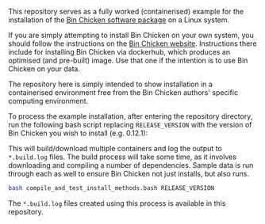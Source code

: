 This repository serves as a fully worked (containerised) example for the installation of the [Bin Chicken software package](https://aroneys.github.io/binchicken/) on a Linux system.

If you are simply attempting to install Bin Chicken on your own system, you should follow the instructions on the [Bin Chicken website](https://aroneys.github.io/binchicken/). Instructions there include for installing Bin Chicken via dockerhub, which produces an optimised (and pre-built) image. Use that one if the intention is to use Bin Chicken on your data.

The repository here is simply intended to show installation in a containerised environment free from the Bin Chicken authors' specific computing environment.

To process the example installation, after entering the repository directory, run the following bash script replacing `RELEASE_VERSION` with the version of Bin Chicken you wish to install (e.g. 0.12.1):

This will build/download multiple containers and log the output to `*.build.log` files. The build process will take some time, as it involves downloading and compiling a number of dependencies. Sample data is run through each as well to ensure Bin Chicken not just installs, but also runs.

```bash
bash compile_and_test_install_methods.bash RELEASE_VERSION
```

The `*.build.log` files created using this process is available in this repository.
